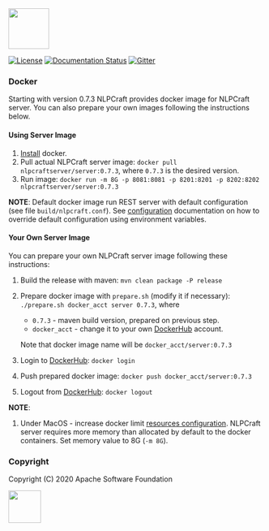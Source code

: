 <!--
 Licensed to the Apache Software Foundation (ASF) under one or more
 contributor license agreements.  See the NOTICE file distributed with
 this work for additional information regarding copyright ownership.
 The ASF licenses this file to You under the Apache License, Version 2.0
 (the "License"); you may not use this file except in compliance with
 the License.  You may obtain a copy of the License at

      http://www.apache.org/licenses/LICENSE-2.0

 Unless required by applicable law or agreed to in writing, software
 distributed under the License is distributed on an "AS IS" BASIS,
 WITHOUT WARRANTIES OR CONDITIONS OF ANY KIND, either express or implied.
 See the License for the specific language governing permissions and
 limitations under the License.
-->

<img src="https://nlpcraft.org/images/nlpcraft_logo_black.gif" height="80px">
<br>

[![License](https://img.shields.io/badge/license-Apache%202-blue.svg)](https://raw.githubusercontent.com/apache/opennlp/master/LICENSE)
[![Documentation Status](https://img.shields.io/:docs-latest-green.svg)](https://nlpcraft.org/docs.html)
[![Gitter](https://badges.gitter.im/apache-nlpcraft/community.svg)](https://gitter.im/apache-nlpcraft/community)

### Docker
Starting with version 0.7.3 NLPCraft provides docker image for NLPCraft server. You can 
also prepare your own images following the instructions below. 

#### Using Server Image
 1. [Install](https://docs.docker.com/install/) docker.
 2. Pull actual NLPCraft server image: ```docker pull nlpcraftserver/server:0.7.3```, 
 where `0.7.3` is the desired version.
 3. Run image: ```docker run -m 8G -p 8081:8081 -p 8201:8201 -p 8202:8202 nlpcraftserver/server:0.7.3```

**NOTE**:
 Default docker image run REST server with default configuration (see file `build/nlpcraft.conf`). See [configuration](https://nlpcraft.org/server-and-probe.html)
 documentation on how to override default configuration using environment variables. 

#### Your Own Server Image
You can prepare your own NLPCraft server image following these instructions:
 1. Build the release with maven: ```mvn clean package -P release```  
 2. Prepare docker image with `prepare.sh` (modify it if necessary):
   ```./prepare.sh docker_acct server 0.7.3```, where
    * `0.7.3` - maven build version, prepared on previous step.
    * `docker_acct` - change it to your own [DockerHub](https://hub.docker.com) account.    
 
    Note that docker image name will be `docker_acct/server:0.7.3`   
 3. Login to [DockerHub](https://hub.docker.com): ```docker login```   
 4. Push prepared docker image: ```docker push docker_acct/server:0.7.3```  
 5. Logout from [DockerHub](https://hub.docker.com): ```docker logout```

**NOTE**:
 1. Under MacOS - increase docker limit [resources configuration](https://docs.docker.com/config/containers/resource_constraints/). NLPCraft server requires more memory
than allocated by default to the docker containers. Set memory value to 8G (`-m 8G`). 
          
### Copyright
Copyright (C) 2020 Apache Software Foundation

<img src="https://www.apache.org/img/ASF20thAnniversary.jpg" height="64px">


